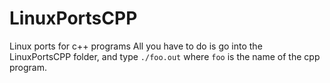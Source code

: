 # LinuxPortsCPP
Linux ports for c++ programs
All you have to do is go into the LinuxPortsCPP folder, and type `./foo.out` where `foo` is the name of the cpp program.
